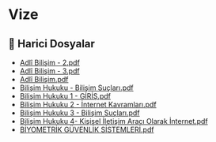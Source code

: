 # Vize


<!--Index-->

## 🔗 Harici Dosyalar

- [Adlî Bilişim - 2.pdf](./Adl%C3%AE%20Bili%C5%9Fim%20-%202.pdf)
- [Adlî Bilişim - 3.pdf](./Adl%C3%AE%20Bili%C5%9Fim%20-%203.pdf)
- [Adlî Bilişim.pdf](./Adl%C3%AE%20Bili%C5%9Fim.pdf)
- [Bilişim Hukuku - Bilişim Suçları.pdf](./Bili%C5%9Fim%20Hukuku%20-%20Bili%C5%9Fim%20Su%C3%A7lar%C4%B1.pdf)
- [Bilişim Hukuku 1 - GİRİŞ.pdf](./Bili%C5%9Fim%20Hukuku%201%20-%20G%C4%B0R%C4%B0%C5%9E.pdf)
- [Bilişim Hukuku 2 - İnternet Kavramları.pdf](./Bili%C5%9Fim%20Hukuku%202%20-%20%C4%B0nternet%20Kavramlar%C4%B1.pdf)
- [Bilişim Hukuku 3 - Bilişim Suçları.pdf](./Bili%C5%9Fim%20Hukuku%203%20-%20Bili%C5%9Fim%20Su%C3%A7lar%C4%B1.pdf)
- [Bilişim Hukuku 4- Kişisel İletişim Aracı Olarak İnternet.pdf](./Bili%C5%9Fim%20Hukuku%204-%20Ki%C5%9Fisel%20%C4%B0leti%C5%9Fim%20Arac%C4%B1%20Olarak%20%C4%B0nternet.pdf)
- [BİYOMETRİK GÜVENLİK SİSTEMLERİ.pdf](./B%C4%B0YOMETR%C4%B0K%20G%C3%9CVENL%C4%B0K%20S%C4%B0STEMLER%C4%B0.pdf)


<!--Index-->

